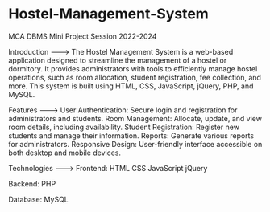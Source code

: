 # Hostel-Management-System
MCA DBMS Mini Project Session 2022-2024

Introduction --->
The Hostel Management System is a web-based application designed to streamline the management of a hostel or dormitory. It provides administrators with tools to efficiently manage hostel operations, such as room allocation, student registration, fee collection, and more. This system is built using HTML, CSS, JavaScript, jQuery, PHP, and MySQL.

Features --->
User Authentication: Secure login and registration for administrators and students.
Room Management: Allocate, update, and view room details, including availability.
Student Registration: Register new students and manage their information.
Reports: Generate various reports for administrators.
Responsive Design: User-friendly interface accessible on both desktop and mobile devices.

Technologies --->
Frontend:
HTML
CSS
JavaScript
jQuery

Backend:
PHP

Database:
MySQL
